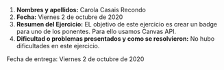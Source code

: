 1. **Nombres y apellidos:** Carola Casais Recondo
2. **Fecha:** Viernes 2 de octubre de 2020
3. **Resumen del Ejercicio:** EL objetivo de este ejercicio es crear un badge para uno de los ponentes. Para ello usamos Canvas API.
4. **Dificultad o problemas presentados y como se resolvieron:** No hubo dificultades en este ejercicio.

Fecha de entrega: Viernes 2 de octubre de 2020
